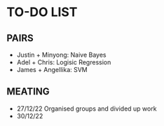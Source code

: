 # TO-DO LIST

## PAIRS
- Justin + Minyong: Naive Bayes
- Adel + Chris: Logisic Regression
- James + Angellika: SVM

## MEATING
- 27/12/22 Organised groups and divided up work
- 30/12/22